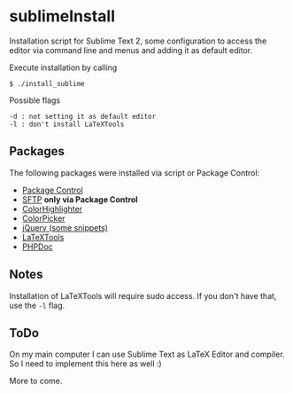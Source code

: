sublimeInstall
==============

Installation script for Sublime Text 2, some configuration to access the editor
via command line and menus and adding it as default editor.

Execute installation by calling

```
$ ./install_sublime
```

Possible flags

```
-d : not setting it as default editor
-l : don't install LaTeXTools
```

Packages
--------

The following packages were installed via script or Package Control:

* [Package Control](https://sublime.wbond.net/installation#st2)
* [SFTP](http://wbond.net/sublime_packages/sftp) **only via Package Control**
* [ColorHighlighter](https://github.com/Monnoroch/ColorHighlighter)
* [ColorPicker](https://github.com/weslly/ColorPicker)
* [jQuery (some snippets)](https://github.com/SublimeText/jQuery)
* [LaTeXTools](https://github.com/SublimeText/LaTeXTools)
* [PHPDoc](https://github.com/SublimeText/PhpDoc)

Notes
-----

Installation of LaTeXTools will require sudo access. If you don't have that, use the `-l` flag.

ToDo
----

On my main computer I can use Sublime Text as LaTeX Editor and compiler.
So I need to implement this here as well :)

More to come.